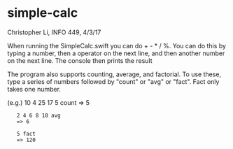 # simple-calc

Christopher Li, INFO 449, 4/3/17

When running the SimpleCalc.swift you can do + - * / %. You can do this by typing a number, then a operator on the next line, and then another number on the next line. The console then prints the result

The program also supports counting, average, and factorial. To use these, type a series of numbers followed by "count" or "avg" or "fact". Fact only takes one number.

(e.g.) 
       10 4 25 17 5 count 
       => 5

       2 4 6 8 10 avg 
       => 6

       5 fact 
       => 120
       
